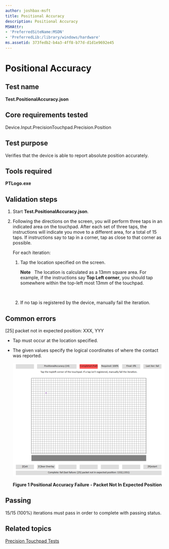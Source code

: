 ```yaml
---
author: joshbax-msft
title: Positional Accuracy
description: Positional Accuracy
MSHAttr:
- 'PreferredSiteName:MSDN'
- 'PreferredLib:/library/windows/hardware'
ms.assetid: 373fedb2-b4a3-4ff8-b77d-d1d1e9692e45
---
```


# Positional Accuracy


## Test name


**Test.PositionalAccuracy.json**

## Core requirements tested


Device.Input.PrecisionTouchpad.Precision.Position

## Test purpose


Verifies that the device is able to report absolute position accurately.

## Tools required


**PTLogo.exe**

## Validation steps


1.  Start **Test.PositionalAccuracy.json**.

2.  Following the directions on the screen, you will perform three taps in an indicated area on the touchpad. After each set of three taps, the instructions will indicate you move to a different area, for a total of 15 taps. If instructions say to tap in a corner, tap as close to that corner as possible.

    For each iteration:

    1.  Tap the location specified on the screen.

        **Note**  
        The location is calculated as a 13mm square area. For example, if the instructions say **Top Left corner**, you should tap somewhere within the top-left most 13mm of the touchpad.

         

    2.  If no tap is registered by the device, manually fail the iteration.

## Common errors


\[25\] packet not in expected position: XXX, YYY

-   Tap must occur at the location specified.

-   The given values specify the logical coordinates of where the contact was reported.

    ![positional accuracy failure unexpected position](images/hck-winb-positionalaccuracyfailurepacketnotinexpectedposition.png)

    **Figure 1 Positional Accuracy Failure - Packet Not In Expected Position**

## Passing


15/15 (100%) iterations must pass in order to complete with passing status.

## Related topics


[Precision Touchpad Tests](precision-touchpad-tests.md)

 

 







